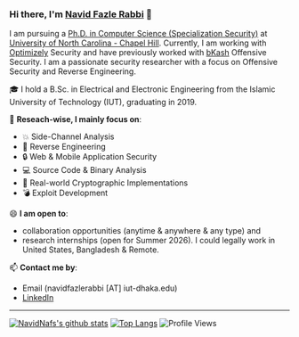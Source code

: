 ### Hi there, I'm [Navid Fazle Rabbi](https://www.navidnaf.com) 👋


I am pursuing a [Ph.D. in Computer Science (Specialization Security)](https://cs.unc.edu/research/areas/) at [University of North Carolina - Chapel Hill](https://www.unc.edu/). Currently, I am working with [Optimizely](https://www.optimizely.com/) Security and have previously worked with [bKash](https://www.bkash.com/) Offensive Security. I am a passionate security researcher with a focus on Offensive Security and Reverse Engineering.

🎓 I hold a B.Sc. in Electrical and Electronic Engineering from the Islamic University of Technology (IUT), graduating in 2019.

🔭 **Reseach-wise, I mainly focus on**:

- 💥 Side-Channel Analysis
- 🔄 Reverse Engineering
- 🔒 Web & Mobile Application Security
- 💻 Source Code & Binary Analysis
- 🔐 Real-world Cryptographic Implementations 
- 💣 Exploit Development 

😄 **I am open to**:

- collaboration opportunities (anytime & anywhere & any type) and 
- research internships (open for Summer 2026). I could legally work in United States, Bangladesh & Remote.

📫 **Contact me by**:
- Email (navidfazlerabbi [AT] iut-dhaka.edu)
- [LinkedIn](https://www.linkedin.com/in/navid-f-rabbi/)

----

[![NavidNafs's github stats](https://github-readme-stats.vercel.app/api?username=NavidNaf&theme=radicatl&count_private=true&hide=contribs)](https://github.com/anuraghazra/github-readme-stats)
[![Top Langs](https://github-readme-stats.vercel.app/api/top-langs/?username=NavidNaf&theme=radical&hide=Jupyter&layout=compact)](https://github.com/anuraghazra/github-readme-stats)
![Profile Views](https://komarev.com/ghpvc/?username=NavidNaf)

<!--
**NavidNaf/NavidNaf** is a ✨ _special_ ✨ repository because its `README.md` (this file) appears on your GitHub profile.

Here are some ideas to get you started:

- 🔭 I’m currently working on ...
- 🌱 I’m currently learning ...
- 👯 I’m looking to collaborate on ...
- 🤔 I’m looking for help with ...
- 💬 Ask me about ...
- 📫 How to reach me: ...
- 😄 Pronouns: ...
- ⚡ Fun fact: ...
-->
